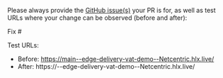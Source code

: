 Please always provide the [GitHub issue(s)](../issues) your PR is for, as well as test URLs where your change can be observed (before and after):

Fix #<gh-issue-id>

Test URLs:
- Before: https://main--edge-delivery-vat-demo--Netcentric.hlx.live/
- After: https://<branch>--edge-delivery-vat-demo--Netcentric.hlx.live/
